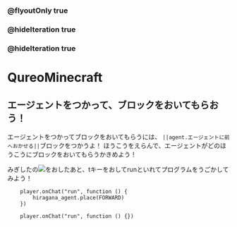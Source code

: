 ### @flyoutOnly true
### @hideIteration true
### @hideIteration true
# QureoMinecraft

## エージェントをつかって、ブロックをおいてもらおう！

エージェントをつかってブロックをおいてもらうには、
``||agent.エージェントに前へおかせる||``ブロックをつかうよ！
ほうこうをえらんで、エージェントがどのほうこうにブロックをおいてもらうかきめよう！

みぎしたの![](https://raw.githubusercontent.com/camp-minecraft/TechkidsCampTutorial/master/images/playbutton.png)をおしたあと、tキーをおしてrunといれてプログラムをうごかしてみよう！

```ghost
    player.onChat("run", function () {
        hiragana_agent.place(FORWARD)
    })
```

```template
    player.onChat("run", function () {})
```